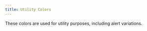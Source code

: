 ```yaml
---
title: Utility Colors
---
```


These colors are used for utility purposes, including alert variations.